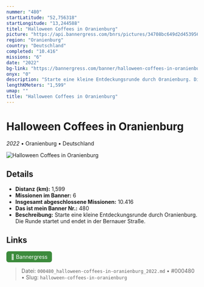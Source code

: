 ```yaml
---
nummer: "480"
startLatitude: "52,756318"
startLongitude: "13,244588"
titel: "Halloween Coffees in Oranienburg"
picture: "https://api.bannergress.com/bnrs/pictures/34708bc649d2d45395637b3f5ec63164"
region: "Oranienburg"
country: "Deutschland"
completed: "10.416"
missions: "6"
date: "2022"
bg-link: "https://bannergress.com/banner/halloween-coffees-in-oranienburg-c369"
onyx: "0"
description: "Starte eine kleine Entdeckungsrunde durch Oranienburg. Die Runde startet und endet in der Bernauer Straße."
lengthKMeters: "1,599"
umap: ""
title: "Halloween Coffees in Oranienburg"
---
```

# Halloween Coffees in Oranienburg

*2022* • Oranienburg • Deutschland

![Halloween Coffees in Oranienburg](https://api.bannergress.com/bnrs/pictures/34708bc649d2d45395637b3f5ec63164)

## Details
- **Distanz (km):** 1,599
- **Missionen im Banner:** 6
- **Insgesamt abgeschlossene Missionen:** 10.416
- **Das ist mein Banner Nr.:** 480
- **Beschreibung:** Starte eine kleine Entdeckungsrunde durch Oranienburg. Die Runde startet und endet in der Bernauer Straße.


## Links
<div style="margin-top: 0.5em;">
<a href="https://bannergress.com/banner/halloween-coffees-in-oranienburg-c369" target="_blank" style="display:inline-block;margin-right:8px;padding:6px 12px;background-color:#3c8b3c;color:white;text-decoration:none;border-radius:6px;">🔗 Bannergress</a>

</div>


> Datei: `000480_halloween-coffees-in-oranienburg_2022.md` • #000480 • Slug: `halloween-coffees-in-oranienburg`
